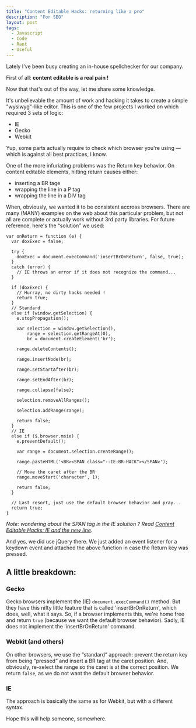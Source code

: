 ```yaml
---
title: "Content Editable Hacks: returning like a pro"
description: "For SEO"
layout: post
tags:
  - Javascript
  - Code
  - Rant
  - Useful
---
```


Lately I've been busy creating an in-house spellchecker for our company.

First of all: **content editable is a real pain !**

Now that that's out of the way, let me share some knowledge.

It's unbelievable the amount of work and hacking it takes to create a simple "wysiwyg"-like editor. This is one of the few projects I worked on which required 3 sets of logic:

 * IE
 * Gecko
 * Webkit

Yup, some parts actually require to check which browser you're using &mdash; which is against all best practices, I know.

One of the more infuriating problems was the Return key behavior. On content editable elements, hitting return causes either:

 * inserting a BR tage
 * wrapping the line in a P tag
 * wrapping the line in a DIV tag

When, obviously, we wanted it to be consistent accross browsers. There are many (MANY) examples on the web about this particular problem, but not all are complete or actually work without 3rd party libraries. For future reference, here's the &ldquo;solution&rdquo; we used:

    var onReturn = function (e) {
      var doxExec = false;

      try {
        doxExec = document.execCommand('insertBrOnReturn', false, true);
      }
      catch (error) {
        // IE throws an error if it does not recognize the command...
      }

      if (doxExec) {
        // Hurray, no dirty hacks needed !
        return true;
      }
      // Standard
      else if (window.getSelection) {
        e.stopPropagation();

        var selection = window.getSelection(),
            range = selection.getRangeAt(0),
            br = document.createElement('br');

        range.deleteContents();

        range.insertNode(br);

        range.setStartAfter(br);

        range.setEndAfter(br);

        range.collapse(false);

        selection.removeAllRanges();

        selection.addRange(range);

        return false;
      }
      // IE
      else if ($.browser.msie) {
        e.preventDefault();

        var range = document.selection.createRange();

        range.pasteHTML('<BR><SPAN class="--IE-BR-HACK"></SPAN>');

        // Move the caret after the BR
        range.moveStart('character', 1);

        return false;
      }

      // Last resort, just use the default browser behavior and pray...
      return true;
    }

*Note: wondering about the SPAN tag in the IE solution ? Read [Content Editable Hacks: IE and the new line](/lore/2012/06/14/contenteditable-ie-hack-the-new-line/).*

And yes, we did use jQuery there. We just added an event listener for a keydown event and attached the above function in case the Return key was pressed.

## A little breakdown:

### Gecko

Gecko browsers implement the (IE) `document.execCommand()` method. But they have this nifty little feature that is called 'insertBrOnReturn', which does, well, what it says. So, if a browser implements this, we're home free and return `true` (because we want the default browser behavior). Sadly, IE does not implement the 'insertBrOnReturn' command.

### Webkit (and others)

On other browsers, we use the &ldquo;standard&rdquo; approach: prevent the return key from being &ldquo;pressed&rdquo; and insert a BR tag at the caret position. And, obviously, re-select the range so the caret is at the correct position. We return `false`, as we do not want the default browser behavior.

### IE

The approach is basically the same as for Webkit, but with a different syntax.

Hope this will help someone, somewhere.

